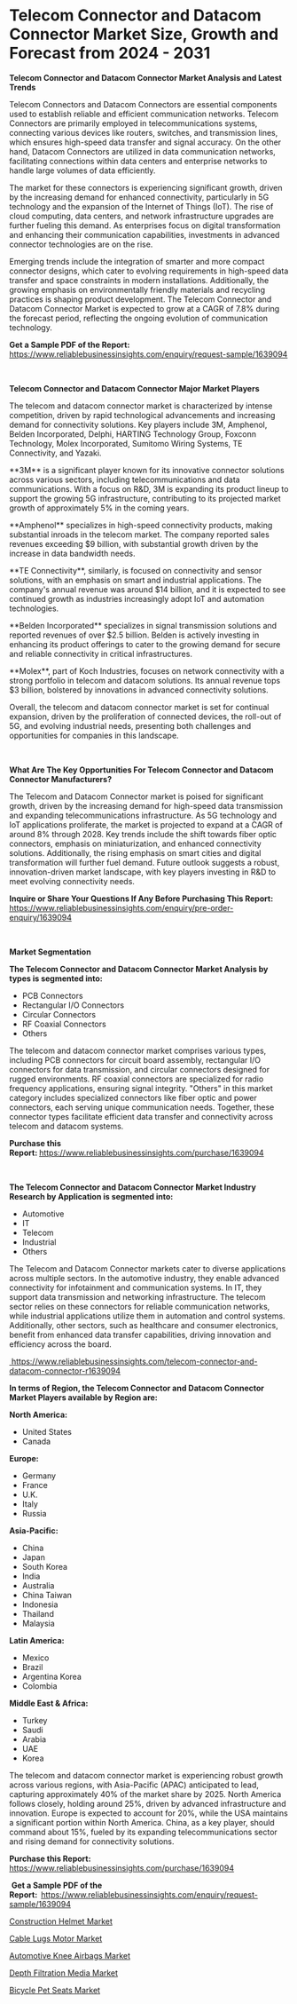 <p><h1>Telecom Connector and Datacom Connector Market Size, Growth and Forecast from 2024 - 2031</h1></p><p><strong>Telecom Connector and Datacom Connector Market Analysis and Latest Trends</strong></p>
<p><p>Telecom Connectors and Datacom Connectors are essential components used to establish reliable and efficient communication networks. Telecom Connectors are primarily employed in telecommunications systems, connecting various devices like routers, switches, and transmission lines, which ensures high-speed data transfer and signal accuracy. On the other hand, Datacom Connectors are utilized in data communication networks, facilitating connections within data centers and enterprise networks to handle large volumes of data efficiently.</p><p>The market for these connectors is experiencing significant growth, driven by the increasing demand for enhanced connectivity, particularly in 5G technology and the expansion of the Internet of Things (IoT). The rise of cloud computing, data centers, and network infrastructure upgrades are further fueling this demand. As enterprises focus on digital transformation and enhancing their communication capabilities, investments in advanced connector technologies are on the rise.</p><p>Emerging trends include the integration of smarter and more compact connector designs, which cater to evolving requirements in high-speed data transfer and space constraints in modern installations. Additionally, the growing emphasis on environmentally friendly materials and recycling practices is shaping product development. The Telecom Connector and Datacom Connector Market is expected to grow at a CAGR of 7.8% during the forecast period, reflecting the ongoing evolution of communication technology.</p></p>
<p><strong>Get a Sample PDF of the Report:&nbsp;</strong> <a href="https://www.reliablebusinessinsights.com/enquiry/request-sample/1639094?utm_campaign=112&utm_medium=2&utm_source=Github&utm_content=ia&utm_term=25092024&utm_id=telecom-connector-and-datacom-connector">https://www.reliablebusinessinsights.com/enquiry/request-sample/1639094</a></p>
<p>&nbsp;</p>
<p><strong>Telecom Connector and Datacom Connector Major Market Players</strong></p>
<p><p>The telecom and datacom connector market is characterized by intense competition, driven by rapid technological advancements and increasing demand for connectivity solutions. Key players include 3M, Amphenol, Belden Incorporated, Delphi, HARTING Technology Group, Foxconn Technology, Molex Incorporated, Sumitomo Wiring Systems, TE Connectivity, and Yazaki.</p><p>**3M** is a significant player known for its innovative connector solutions across various sectors, including telecommunications and data communications. With a focus on R&D, 3M is expanding its product lineup to support the growing 5G infrastructure, contributing to its projected market growth of approximately 5% in the coming years.</p><p>**Amphenol** specializes in high-speed connectivity products, making substantial inroads in the telecom market. The company reported sales revenues exceeding $9 billion, with substantial growth driven by the increase in data bandwidth needs.</p><p>**TE Connectivity**, similarly, is focused on connectivity and sensor solutions, with an emphasis on smart and industrial applications. The company's annual revenue was around $14 billion, and it is expected to see continued growth as industries increasingly adopt IoT and automation technologies.</p><p>**Belden Incorporated** specializes in signal transmission solutions and reported revenues of over $2.5 billion. Belden is actively investing in enhancing its product offerings to cater to the growing demand for secure and reliable connectivity in critical infrastructures.</p><p>**Molex**, part of Koch Industries, focuses on network connectivity with a strong portfolio in telecom and datacom solutions. Its annual revenue tops $3 billion, bolstered by innovations in advanced connectivity solutions.</p><p>Overall, the telecom and datacom connector market is set for continual expansion, driven by the proliferation of connected devices, the roll-out of 5G, and evolving industrial needs, presenting both challenges and opportunities for companies in this landscape.</p></p>
<p>&nbsp;</p>
<p><strong>What Are The Key Opportunities For Telecom Connector and Datacom Connector Manufacturers?</strong></p>
<p><p>The Telecom and Datacom Connector market is poised for significant growth, driven by the increasing demand for high-speed data transmission and expanding telecommunications infrastructure. As 5G technology and IoT applications proliferate, the market is projected to expand at a CAGR of around 8% through 2028. Key trends include the shift towards fiber optic connectors, emphasis on miniaturization, and enhanced connectivity solutions. Additionally, the rising emphasis on smart cities and digital transformation will further fuel demand. Future outlook suggests a robust, innovation-driven market landscape, with key players investing in R&D to meet evolving connectivity needs.</p></p>
<p><strong>Inquire or Share Your Questions If Any Before Purchasing This Report:</strong> <a href="https://www.reliablebusinessinsights.com/enquiry/pre-order-enquiry/1639094?utm_campaign=112&utm_medium=2&utm_source=Github&utm_content=ia&utm_term=25092024&utm_id=telecom-connector-and-datacom-connector">https://www.reliablebusinessinsights.com/enquiry/pre-order-enquiry/1639094</a></p>
<p>&nbsp;</p>
<p><strong>Market Segmentation</strong></p>
<p><strong>The Telecom Connector and Datacom Connector Market Analysis by types is segmented into:</strong></p>
<p><ul><li>PCB Connectors</li><li>Rectangular I/O Connectors</li><li>Circular Connectors</li><li>RF Coaxial Connectors</li><li>Others</li></ul></p>
<p><p>The telecom and datacom connector market comprises various types, including PCB connectors for circuit board assembly, rectangular I/O connectors for data transmission, and circular connectors designed for rugged environments. RF coaxial connectors are specialized for radio frequency applications, ensuring signal integrity. "Others" in this market category includes specialized connectors like fiber optic and power connectors, each serving unique communication needs. Together, these connector types facilitate efficient data transfer and connectivity across telecom and datacom systems.</p></p>
<p><strong>Purchase this Report:&nbsp;</strong><a href="https://www.reliablebusinessinsights.com/purchase/1639094?utm_campaign=112&utm_medium=2&utm_source=Github&utm_content=ia&utm_term=25092024&utm_id=telecom-connector-and-datacom-connector">https://www.reliablebusinessinsights.com/purchase/1639094</a></p>
<p>&nbsp;</p>
<p><strong>The Telecom Connector and Datacom Connector Market Industry Research by Application is segmented into:</strong></p>
<p><ul><li>Automotive</li><li>IT</li><li>Telecom</li><li>Industrial</li><li>Others</li></ul></p>
<p><p>The Telecom and Datacom Connector markets cater to diverse applications across multiple sectors. In the automotive industry, they enable advanced connectivity for infotainment and communication systems. In IT, they support data transmission and networking infrastructure. The telecom sector relies on these connectors for reliable communication networks, while industrial applications utilize them in automation and control systems. Additionally, other sectors, such as healthcare and consumer electronics, benefit from enhanced data transfer capabilities, driving innovation and efficiency across the board.</p></p>
<p><a href="https://www.reliablebusinessinsights.com/telecom-connector-and-datacom-connector-r1639094?utm_campaign=112&utm_medium=2&utm_source=Github&utm_content=ia&utm_term=25092024&utm_id=telecom-connector-and-datacom-connector">&nbsp;https://www.reliablebusinessinsights.com/telecom-connector-and-datacom-connector-r1639094</a></p>
<p><strong>In terms of Region, the Telecom Connector and Datacom Connector Market Players available by Region are:</strong></p>
<p>
    <p> <strong> North America: </strong>
        <ul>
            <li>United States</li>
            <li>Canada</li>
        </ul>
        </p> 
    <p> <strong> Europe: </strong>
        <ul>
            <li>Germany</li>
            <li>France</li>
            <li>U.K.</li>
            <li>Italy</li>
            <li>Russia</li>
        </ul>
        </p> 
    <p> <strong> Asia-Pacific: </strong>
        <ul>
            <li>China</li>
            <li>Japan</li>
            <li>South Korea</li>
            <li>India</li>
            <li>Australia</li>
            <li>China Taiwan</li>
            <li>Indonesia</li>
            <li>Thailand</li>
            <li>Malaysia</li>
        </ul>
        </p> 
    <p> <strong> Latin America: </strong>
        <ul>
            <li>Mexico</li>
            <li>Brazil</li>
            <li>Argentina Korea</li>
            <li>Colombia</li>
        </ul>
        </p> 
    <p> <strong> Middle East & Africa: </strong>
        <ul>
            <li>Turkey</li>
            <li>Saudi</li>
            <li>Arabia</li>
            <li>UAE</li>
            <li>Korea</li>
        </ul>
    </p>
    </p>
<p><p>The telecom and datacom connector market is experiencing robust growth across various regions, with Asia-Pacific (APAC) anticipated to lead, capturing approximately 40% of the market share by 2025. North America follows closely, holding around 25%, driven by advanced infrastructure and innovation. Europe is expected to account for 20%, while the USA maintains a significant portion within North America. China, as a key player, should command about 15%, fueled by its expanding telecommunications sector and rising demand for connectivity solutions.</p></p>
<p><strong>Purchase this Report: </strong><a href="https://www.reliablebusinessinsights.com/purchase/1639094?utm_campaign=112&utm_medium=2&utm_source=Github&utm_content=ia&utm_term=25092024&utm_id=telecom-connector-and-datacom-connector">https://www.reliablebusinessinsights.com/purchase/1639094</a></p>
<p>&nbsp;<strong>Get a Sample PDF of the Report:&nbsp;&nbsp;</strong><a href="https://www.reliablebusinessinsights.com/enquiry/request-sample/1639094?utm_campaign=112&utm_medium=2&utm_source=Github&utm_content=ia&utm_term=25092024&utm_id=telecom-connector-and-datacom-connector">https://www.reliablebusinessinsights.com/enquiry/request-sample/1639094</a></p>
<p><strong></strong></p>
<p><p><a href="https://issuu.com/reportprime-2/docs/construction-helmet-market-size-203_9a4aa5f7200ecc?utm_campaign=112&utm_medium=2&utm_source=Github&utm_content=ia&utm_term=25092024&utm_id=telecom-connector-and-datacom-connector">Construction Helmet Market</a></p><p><a href="https://github.com/JosephineMcguire65/Market-Research-Report-List-1/blob/main/cable-lugs-motor-market.md?utm_campaign=112&utm_medium=2&utm_source=Github&utm_content=ia&utm_term=25092024&utm_id=telecom-connector-and-datacom-connector">Cable Lugs Motor Market</a></p><p><a href="https://www.linkedin.com/pulse/automotive-knee-airbags-market-trends-strategic-insights-thjjf?utm_campaign=112&utm_medium=2&utm_source=Github&utm_content=ia&utm_term=25092024&utm_id=telecom-connector-and-datacom-connector">Automotive Knee Airbags Market</a></p><p><a href="https://www.linkedin.com/pulse/depth-filtration-media-market-research-report-forecast-growth-0eapc?utm_campaign=112&utm_medium=2&utm_source=Github&utm_content=ia&utm_term=25092024&utm_id=telecom-connector-and-datacom-connector">Depth Filtration Media Market</a></p><p><a href="https://issuu.com/reportprime-2/docs/bicycle-pet-seats-market-size-2030._c7379653b13329?utm_campaign=112&utm_medium=2&utm_source=Github&utm_content=ia&utm_term=25092024&utm_id=telecom-connector-and-datacom-connector">Bicycle Pet Seats Market</a></p></p>